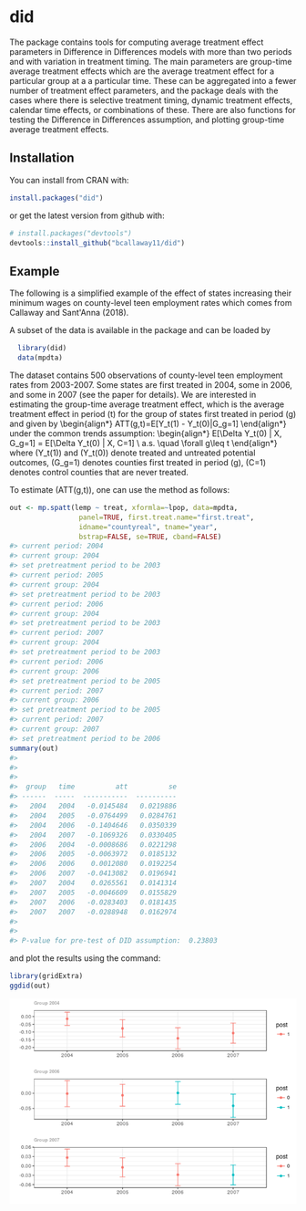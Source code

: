 
<!-- README.md is generated from README.Rmd. Please edit that file -->
did
===

The package contains tools for computing average treatment effect parameters in Difference in Differences models with more than two periods and with variation in treatment timing. The main parameters are group-time average treatment effects which are the average treatment effect for a particular group at a a particular time. These can be aggregated into a fewer number of treatment effect parameters, and the package deals with the cases where there is selective treatment timing, dynamic treatment effects, calendar time effects, or combinations of these. There are also functions for testing the Difference in Differences assumption, and plotting group-time average treatment effects.

Installation
------------

You can install from CRAN with:

``` r
install.packages("did")
```

or get the latest version from github with:

``` r
# install.packages("devtools")
devtools::install_github("bcallaway11/did")
```

Example
-------

The following is a simplified example of the effect of states increasing their minimum wages on county-level teen employment rates which comes from Callaway and Sant'Anna (2018).

A subset of the data is available in the package and can be loaded by

``` r
  library(did)
  data(mpdta)
```

The dataset contains 500 observations of county-level teen employment rates from 2003-2007. Some states are first treated in 2004, some in 2006, and some in 2007 (see the paper for details). We are interested in estimating the group-time average treatment effect, which is the average treatment effect in period \(t\) for the group of states first treated in period \(g\) and given by
\begin{align*}
ATT(g,t)=E[Y_t(1) - Y_t(0)|G_g=1]
\end{align*}
under the common trends assumption:
\begin{align*}
  E[\Delta Y_t(0) | X, G_g=1] = E[\Delta Y_t(0) | X, C=1] \ a.s. \quad \forall g\leq t
\end{align*}
where \(Y_t(1)\) and \(Y_t(0)\) denote treated and untreated potential outcomes, \(G_g=1\) denotes counties first treated in period \(g\), \(C=1\) denotes control counties that are never treated.

To estimate \(ATT(g,t)\), one can use the method as follows:

``` r
out <- mp.spatt(lemp ~ treat, xformla=~lpop, data=mpdta,
                 panel=TRUE, first.treat.name="first.treat",
                 idname="countyreal", tname="year",
                 bstrap=FALSE, se=TRUE, cband=FALSE)
#> current period: 2004 
#> current group: 2004 
#> set pretreatment period to be 2003 
#> current period: 2005 
#> current group: 2004 
#> set pretreatment period to be 2003 
#> current period: 2006 
#> current group: 2004 
#> set pretreatment period to be 2003 
#> current period: 2007 
#> current group: 2004 
#> set pretreatment period to be 2003 
#> current period: 2006 
#> current group: 2006 
#> set pretreatment period to be 2005 
#> current period: 2007 
#> current group: 2006 
#> set pretreatment period to be 2005 
#> current period: 2007 
#> current group: 2007 
#> set pretreatment period to be 2006
summary(out)
#> 
#> 
#> 
#>  group   time          att          se
#> ------  -----  -----------  ----------
#>   2004   2004   -0.0145484   0.0219886
#>   2004   2005   -0.0764499   0.0284761
#>   2004   2006   -0.1404646   0.0350339
#>   2004   2007   -0.1069326   0.0330405
#>   2006   2004   -0.0008686   0.0221298
#>   2006   2005   -0.0063972   0.0185132
#>   2006   2006    0.0012080   0.0192254
#>   2006   2007   -0.0413082   0.0196941
#>   2007   2004    0.0265561   0.0141314
#>   2007   2005   -0.0046609   0.0155829
#>   2007   2006   -0.0283403   0.0181435
#>   2007   2007   -0.0288948   0.0162974
#> 
#> 
#> P-value for pre-test of DID assumption:  0.23803
```

and plot the results using the command:

``` r
library(gridExtra)
ggdid(out)
```

![](README-unnamed-chunk-5-1.png)
